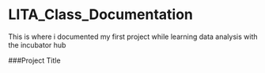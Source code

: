 # LITA_Class_Documentation
This is where i documented my first project while learning data analysis with the incubator hub

###Project Title
